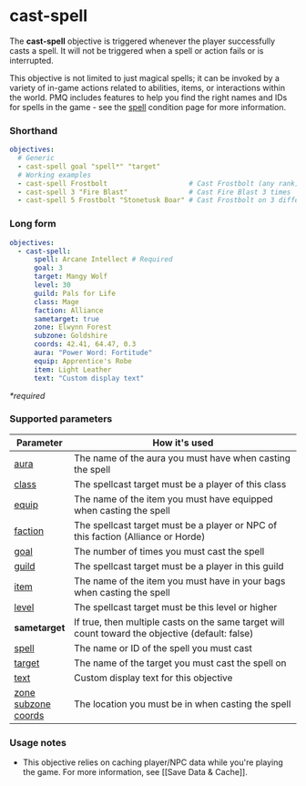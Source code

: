 # cast-spell

The **cast-spell** objective is triggered whenever the player successfully casts a spell. It will not be triggered when a spell or action fails or is interrupted.

This objective is not limited to just magical spells; it can be invoked by a variety of in-game actions related to abilities, items, or interactions within the world. PMQ includes features to help you find the right names and IDs for spells in the game - see the [spell](../parameters/spell.md) condition page for more information.

### Shorthand

```yaml
objectives:
  # Generic
  - cast-spell goal "spell*" "target"
  # Working examples
  - cast-spell Frostbolt                    # Cast Frostbolt (any rank)
  - cast-spell 3 "Fire Blast"               # Cast Fire Blast 3 times
  - cast-spell 5 Frostbolt "Stonetusk Boar" # Cast Frostbolt on 3 different Stonetusk Boars
```

### Long form

```yaml
objectives:
  - cast-spell:
      spell: Arcane Intellect # Required
      goal: 3
      target: Mangy Wolf
      level: 30
      guild: Pals for Life
      class: Mage
      faction: Alliance
      sametarget: true
      zone: Elwynn Forest
      subzone: Goldshire
      coords: 42.41, 64.47, 0.3
      aura: "Power Word: Fortitude"
      equip: Apprentice's Robe
      item: Light Leather
      text: "Custom display text"
```

_*required_

### Supported parameters

| Parameter | How it's used |
|---|---|
| [aura](../parameters/aura.md) | The name of the aura you must have when casting the spell |
| [class](../parameters/class.md) | The spellcast target must be a player of this class |
| [equip](../parameters/equip.md) | The name of the item you must have equipped when casting the spell |
| [faction](../parameters/faction.md) | The spellcast target must be a player or NPC of this faction (Alliance or Horde) |
| [goal](../parameters/goal.md) | The number of times you must cast the spell |
| [guild](../parameters/guild.md) | The spellcast target must be a player in this guild |
| [item](../parameters/item.md) | The name of the item you must have in your bags when casting the spell |
| [level](../parameters/level.md) | The spellcast target must be this level or higher |
| **sametarget** | If true, then multiple casts on the same target will count toward the objective (default: false) |
| [spell](../parameters/spell.md) | The name or ID of the spell you must cast |
| [target](../parameters/target.md) | The name of the target you must cast the spell on |
| [text](../parameters/text.md) | Custom display text for this objective |
| [zone](../parameters/zone.md)<br/>[subzone](../parameters/zone.md)<br/>[coords](../parameters/coords.md) | The location you must be in when casting the spell |

### Usage notes

* This objective relies on caching player/NPC data while you're playing the game. For more information, see [[Save Data &amp; Cache]].
